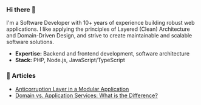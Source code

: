 ### Hi there 👋  

I'm a Software Developer with 10+ years of experience building robust web applications. I like applying the principles of Layered (Clean) Architecture and Domain-Driven Design, and strive to create maintainable and scalable software solutions.  

- **Expertise:** Backend and frontend development, software architecture  
- **Stack:** PHP, Node.js, JavaScript/TypeScript  

### 📄 Articles  
- [Anticorruption Layer in a Modular Application](https://dev.to/benedya/anticorruption-layer-in-a-modular-application-53pe)
- [Domain vs. Application Services: What is the Difference?](https://dev.to/benedya/draft-domain-vs-application-services-what-is-difference-2867)  
